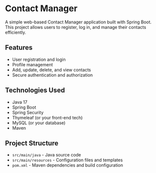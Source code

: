 # Contact Manager

A simple web-based Contact Manager application built with Spring Boot. This project allows users to register, log in, and manage their contacts efficiently.

## Features

- User registration and login
- Profile management
- Add, update, delete, and view contacts
- Secure authentication and authorization

## Technologies Used

- Java 17
- Spring Boot
- Spring Security
- Thymeleaf (or your front-end tech)
- MySQL (or your database)
- Maven

## Project Structure

- `src/main/java` - Java source code
- `src/main/resources` - Configuration files and templates
- `pom.xml` - Maven dependencies and build configuration
